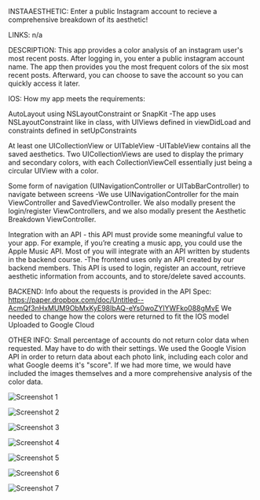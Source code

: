 INSTAAESTHETIC:
Enter a public Instagram account to recieve a comprehensive breakdown of its aesthetic!

LINKS: n/a

DESCRIPTION:
This app provides a color analysis of an instagram user's most recent posts.
After logging in, you enter a public instagram account name. The app then 
provides you the most frequent colors of the six most recent posts. Afterward, 
you can choose to save the account so you can quickly access it later.

IOS:
How my app meets the requirements:

AutoLayout using NSLayoutConstraint or SnapKit
-The app uses NSLayoutConstraint like in class, with UIViews defined in viewDidLoad and constraints defined in setUpConstraints

At least one UICollectionView or UITableView
-UITableView contains all the saved aesthetics. Two UICollectionViews are used to display the primary and secondary colors, with each CollectionViewCell essentially just being a circular UIView with a color.

Some form of navigation (UINavigationController or UITabBarController) to navigate between screens
-We use UINavigationController for the main ViewController and SavedViewController. We also modally present the login/register ViewControllers, and we also modally present the Aesthetic Breakdown ViewController.

Integration with an API - this API must provide some meaningful value to your app. For example, if you’re creating a music app, you could use the Apple Music API. Most of you will integrate with an API written by students in the backend course.
-The frontend uses only an API created by our backend members. This API is used to login, register an account, retrieve aesthetic information from accounts, and to store/delete saved accounts.

BACKEND:
Info about the requests is provided in the API Spec:
https://paper.dropbox.com/doc/Untitled--AcmQf3nHxMUM9ObMxKyE98IbAQ-eYs0woZYlYWFko088gMvE
We needed to change how the colors were returned to fit the IOS model
Uploaded to Google Cloud

OTHER INFO:
Small percentage of accounts do not return color data when requested. May have to do
with their settings.
We used the Google Vision API in order to return data about each
photo link, including each color and what Google deems it's "score".
If we had more time, we would have included the images themselves and
a more comprehensive analysis of the color data.

![Screenshot 1](https://github.com/jordepic/InstaAesthetic-FINAL/blob/master/Screenshots/Screen%20Shot%202019-05-05%20at%208.44.20%20PM.png?raw=true)

![Screenshot 2](https://github.com/jordepic/InstaAesthetic-FINAL/blob/master/Screenshots/Screen%20Shot%202019-05-05%20at%208.44.42%20PM.png?raw=true)

![Screenshot 3](https://github.com/jordepic/InstaAesthetic-FINAL/blob/master/Screenshots/Screen%20Shot%202019-05-05%20at%208.45.18%20PM.png?raw=true)

![Screenshot 4](https://github.com/jordepic/InstaAesthetic-FINAL/blob/master/Screenshots/Screen%20Shot%202019-05-05%20at%208.45.35%20PM.png?raw=true)

![Screenshot 5](https://github.com/jordepic/InstaAesthetic-FINAL/blob/master/Screenshots/Screen%20Shot%202019-05-05%20at%208.46.06%20PM.png?raw=true)

![Screenshot 6](https://github.com/jordepic/InstaAesthetic-FINAL/blob/master/Screenshots/Screen%20Shot%202019-05-05%20at%208.46.52%20PM.png?raw=true)

![Screenshot 7](https://github.com/jordepic/InstaAesthetic-FINAL/blob/master/Screenshots/Screen%20Shot%202019-05-05%20at%208.47.05%20PM.png?raw=true)
